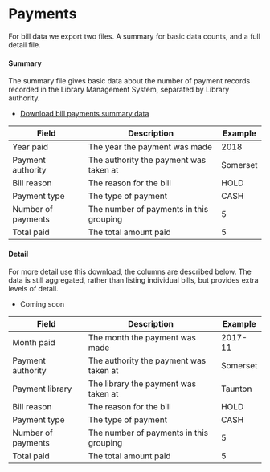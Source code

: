 Payments
=============

For bill data we export two files. A summary for basic data counts, and a full detail file.

#### Summary

The summary file gives basic data about the number of payment records recorded in the Library Management System, separated by Library authority.

- [Download bill payments summary data](https://github.com/LibrariesWest/opendata/blob/master/bills/payments_summary.csv)

| Field | Description | Example |
| ----- | ----------- | ------- |
| Year paid | The year the payment was made | 2018 |
| Payment authority | The authority the payment was taken at | Somerset |
| Bill reason | The reason for the bill | HOLD |
| Payment type | The type of payment | CASH |
| Number of payments | The number of payments in this grouping | 5 |
| Total paid | The total amount paid | 5 |

#### Detail

For more detail use this download, the columns are described below. The data is still aggregated, rather than listing individual bills, but provides extra levels of detail.

- Coming soon

| Field | Description | Example |
| ----- | ----------- | ------- |
| Month paid | The month the payment was made | 2017-11 |
| Payment authority | The authority the payment was taken at | Somerset |
| Payment library | The library the payment was taken at | Taunton |
| Bill reason | The reason for the bill | HOLD |
| Payment type | The type of payment | CASH |
| Number of payments | The number of payments in this grouping | 5 |
| Total paid | The total amount paid | 5 |
